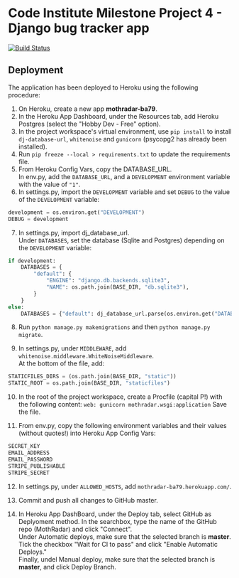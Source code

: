 # Code Institute Milestone Project 4 - Django bug tracker app

[![Build Status](https://travis-ci.org/bravoalpha79/MothRadar.svg?branch=master)](https://travis-ci.org/bravoalpha79/MothRadar)



## Deployment

The application has been deployed to Heroku using the following procedure:

1. On Heroku, create a new app **mothradar-ba79**.
2. In the Heroku App Dashboard, under the Resources tab, add Heroku Postgres (select the "Hobby Dev - Free" option).
3. In the project workspace's virtual environment, use `pip install` to install `dj-database-url`, `whitenoise` and `gunicorn` (psycopg2 has already been installed).
4. Run `pip freeze --local > requirements.txt` to update the requirements file.
5. From Heroku Config Vars, copy the DATABASE_URL.    
In env.py, add the `DATABASE_URL`, and a `DEVELOPMENT` environment variable with the value of `"1"`.
6. In settings.py, import the `DEVELOPMENT` variable and set `DEBUG` to the value of the `DEVELOPMENT` variable:
```python
development = os.environ.get("DEVELOPMENT")
DEBUG = development
```
7. In settings.py, import dj_database_url.    
Under `DATABASES`, set the database (Sqlite and Postgres) depending on the `DEVELOPMENT` variable:
```python
if development:
    DATABASES = {
        "default": {
            "ENGINE": "django.db.backends.sqlite3",
            "NAME": os.path.join(BASE_DIR, "db.sqlite3"),
        }
    }
else:
    DATABASES = {"default": dj_database_url.parse(os.environ.get("DATABASE_URL"))}
```

8. Run `python manage.py makemigrations` and then `python manage.py migrate`.

9. In settings.py, under `MIDDLEWARE`, add `whitenoise.middleware.WhiteNoiseMiddleware`.   
At the bottom of the file, add:
```python
STATICFILES_DIRS = (os.path.join(BASE_DIR, "static"))
STATIC_ROOT = os.path.join(BASE_DIR, "staticfiles")
```

10. In the root of the project workspace, create a Procfile (capital P!) with the following content:
`web: gunicorn mothradar.wsgi:application`
Save the file.

11. From env.py, copy the following environment variables and their values (without quotes!) into Heroku App Config Vars:
```python
SECRET_KEY
EMAIL_ADDRESS
EMAIL_PASSWORD
STRIPE_PUBLISHABLE
STRIPE_SECRET
```

12. In settings.py, under `ALLOWED_HOSTS`, add `mothradar-ba79.herokuapp.com/`.
13. Commit and push all changes to GitHub master. 

13. In Heroku App DashBoard, under the Deploy tab, select GitHub as Deplyoment method. In the searchbox, type the name of the GitHub repo (MothRadar) and click "Connect".   
Under Automatic deploys, make sure that the selected branch is **master**. Tick the checkbox "Wait for CI to pass" and click "Enable Automatic Deploys."   
Finally, undel Manual deploy, make sure that the selected branch is **master**, and click Deploy Branch.



